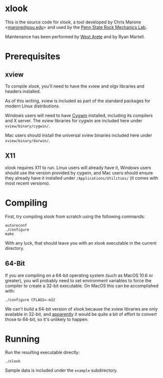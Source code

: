 # xlook

This is the source code for xlook, a tool developed by Chris Marone
&lt;marone@psu.edu&gt; and used by the [Penn State Rock Mechanics
Lab](http://www3.geosc.psu.edu/~cjm38/lab.html).

Maintenance has been performed by [West Arete](http://westarete.com/) and by 
Ryan Martell.

# Prerequisites

## xview 

To compile xlook, you'll need to have the xview and olgx libraries and headers
installed. 

As of this writing, xview is included as part of the standard packages
for modern Linux distributions.

Windows users will need to have [Cygwin](http://www.cygwin.com/) installed,
including its compilers and X server. The xview libraries for cygwin are
included here under `xview/binary/cygwin/`.

Mac users should install the universal xview binaries included here under
`xview/binary/darwin/`.

## X11

xlook requires X11 to run. Linux users will already have it, Windows users
should use the version provided by cygwin, and Mac users should ensure they
already have it installed under `/Applications/Utilities/` (it comes with most
recent versions).

# Compiling

First, try compiling xlook from scratch using the following commands:

    autoreconf
    ./configure
    make

With any luck, that should leave you with an xlook executable in the current
directory.

## 64-Bit

If you are compiling on a 64-bit operating system (such as MacOS 10.6 or
greater), you will probably need to set environment variables to
force the compiler to create a 32-bit executable. On MacOS this can be 
accomplished with:

    ./configure CFLAGS=-m32

We can't build a 64-bit version of xlook because the xview libraries are only
available in 32-bit, and
[apparently](http://www.physionet.org/physiotools/xview/#64-bit) it would be
quite a bit of effort to convert those to 64-bit, so it's unlikely to happen.

# Running

Run the resulting executable directly:

    ./xlook

Sample data is included under the `example` subdirectory. 
